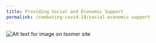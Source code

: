 ```yaml
---
title: Providing Social and Economic Support
permalink: /combating-covid-19/social-economic-support
---
```

![Alt text for image on Isomer site](/images/covid-19/COVID-19-economic-support.png)